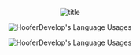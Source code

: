 <p align="center">
  <img align="center" src="https://cdn.discordapp.com/attachments/738968109288914976/739646172351955065/hoofertransparent.png" alt="title">
</p>
<p align="center">
  <img align="center" src="https://github-readme-stats.vercel.app/api?username=HooferDevelops&show_icons=true&theme=dracula" alt="HooferDevelop's Language Usages">
</p>
<p align="center">
  <img align="center" src="https://github-readme-stats.vercel.app/api/top-langs/?username=HooferDevelops&hide=css&theme=dracula" alt="HooferDevelop's Language Usages">
</p>
